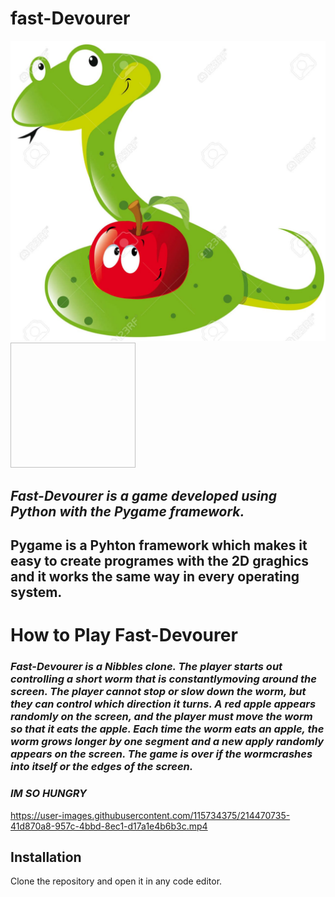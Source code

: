 # fast-Devourer
![Alt text](happy.jpeg)<img width = 200, img height = 200> 

## *Fast-Devourer is a game developed using Python with the Pygame framework.*



## **Pygame is a Pyhton framework which makes it easy to create programes with the 2D graghics and it works the same way in every operating system.**

# How to Play Fast-Devourer

### ***Fast-Devourer is a Nibbles clone. The player starts out controlling a short worm that is constantlymoving around the screen. The player cannot stop or slow down the worm, but they can control which direction it turns. A red apple appears randomly on the screen, and the player must move the worm so that it eats the apple. Each time the worm eats an apple, the worm grows longer by one segment and a new apply randomly appears on the screen. The game is over if the wormcrashes into itself or the edges of the screen.***


### ***IM SO HUNGRY***


https://user-images.githubusercontent.com/115734375/214470735-41d870a8-957c-4bbd-8ec1-d17a1e4b6b3c.mp4



## **Installation**
 Clone the repository and open it in any code editor. 
